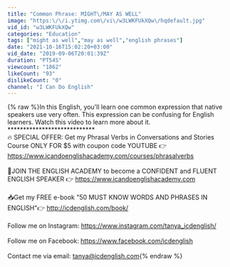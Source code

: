 ```yaml
---
title: "Common Phrase: MIGHT\/MAY AS WELL"
image: "https:\/\/i.ytimg.com\/vi\/w3LWKFUkXQw\/hqdefault.jpg"
vid_id: "w3LWKFUkXQw"
categories: "Education"
tags: ["might as well","may as well","english phrases"]
date: "2021-10-16T15:02:20+03:00"
vid_date: "2019-09-06T20:01:39Z"
duration: "PT54S"
viewcount: "1862"
likeCount: "93"
dislikeCount: "0"
channel: "I Can Do English"
---
```

{% raw %}In this English, you'll learn one common expression that native speakers use very often. This expression can be confusing for English learners. Watch this video to learn more about it.<br />****************************<br />🔥 SPECIAL OFFER: Get my Phrasal Verbs in Conversations and Stories Course ONLY FOR $5 with coupon code YOUTUBE 👉 <a rel="nofollow" target="blank" href="https://www.icandoenglishacademy.com/courses/phrasalverbs">https://www.icandoenglishacademy.com/courses/phrasalverbs</a><br /><br />📌JOIN THE ENGLISH ACADEMY to become a CONFIDENT and FLUENT ENGLISH SPEAKER 👉 <a rel="nofollow" target="blank" href="https://www.icandoenglishacademy.com">https://www.icandoenglishacademy.com</a> <br /><br />📥Get my FREE e-book &quot;50 MUST KNOW WORDS AND PHRASES IN ENGLISH&quot;👉 <a rel="nofollow" target="blank" href="http://icdenglish.com/book/">http://icdenglish.com/book/</a><br /><br />Follow me on Instagram: <a rel="nofollow" target="blank" href="https://www.instagram.com/tanya_icdenglish/">https://www.instagram.com/tanya_icdenglish/</a><br /><br />Follow me on Facebook: <a rel="nofollow" target="blank" href="https://www.facebook.com/icdenglish">https://www.facebook.com/icdenglish</a><br /><br />Contact me via email: tanya@icdenglish.com{% endraw %}
